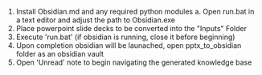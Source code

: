 1. Install Obsidian.md and any required python modules
	a. Open run.bat in a text editor and adjust the path to Obsidian.exe 
2. Place powerpoint slide decks to be converted into the "Inputs" Folder
3. Execute 'run.bat' (if obsidian is running, close it before beginning)
4. Upon completion obsidian will be launached, open pptx_to_obsidian folder as an obsidian vault
5. Open 'Unread' note to begin navigating the generated knowledge base